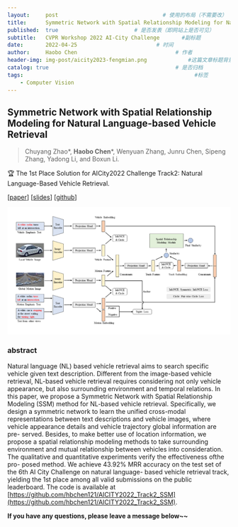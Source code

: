 ```yaml
---
layout:     post   				                 # 使用的布局（不需要改）
title:      Symmetric Network with Spatial Relationship Modeling for Natural Language-based Vehicle Retrieval 				         # 标题
published:  true                        # 是否发表（即网站上是否可见）
subtitle:   CVPR Workshop 2022 AI-City Challenge       #副标题
date:       2022-04-25 			               # 时间
author:     Haobo Chen 						         # 作者
header-img: img-post/aicity2023-fengmian.png	         #这篇文章标题背景图片
catalog: true 						                 # 是否归档
tags:								                       #标签
    - Computer Vision
---
```


## Symmetric Network with Spatial Relationship Modeling for Natural Language-based Vehicle Retrieval
> Chuyang Zhao\*, **Haobo Chen**\*, Wenyuan Zhang, Junru Chen, Sipeng Zhang, Yadong Li, and Boxun Li. 


🏆 The 1st Place Solution for AICity2022 Challenge Track2: Natural Language-Based Vehicle Retrieval.

\[[paper](https://arxiv.org/pdf/2206.10879.pdf)\] \[[slides](https://drive.google.com/file/d/1UssQ81BzEUI_OGB_YmiQmk8Rl-0xtzO4/view?usp=sharing)\] \[[github](https://github.com/hbchen121/AICITY2022_Track2_SSM)\]


![framework](/img-post/smm-framework.png)

### abstract
Natural language (NL) based vehicle retrieval aims to search specific vehicle given text description. 
Different from the image-based vehicle retrieval, 
NL-based vehicle retrieval requires considering not only vehicle appearance, but also surrounding environment and temporal relations. 
In this paper, we propose a Symmetric Network with Spatial Relationship Modeling (SSM) method for NL-based vehicle retrieval. 
Specifically, we design a symmetric network to learn the unified cross-modal representations between text descriptions and vehicle images, 
where vehicle appearance details and vehicle trajectory global information are pre- served. Besides, to make better use of location information, 
we propose a spatial relationship modeling methods to take surrounding environment and mutual relationship between vehicles into consideration. 
The qualitative and quantitative experiments verify the effectiveness ofthe pro- posed method. 
We achieve 43.92% MRR accuracy on the test set of the 6th AI City Challenge on natural language- based vehicle retrieval track, 
yielding the 1st place among all valid submissions on the public leaderboard. 
The code is available at [https://github.com/hbchen121/AICITY2022_Track2_SSM](https://github.com/hbchen121/AICITY2022_Track2_SSM).


**If you have any questions, please leave a message below~~**
